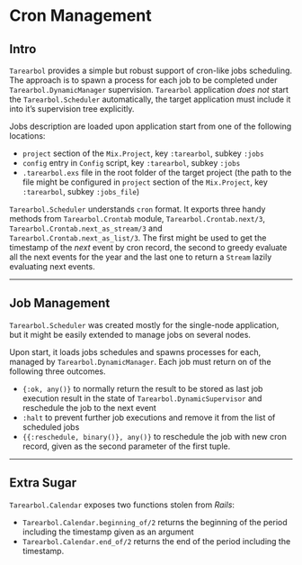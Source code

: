 # Cron Management

## Intro

`Tarearbol` provides a simple but robust support of cron-like jobs scheduling. The approach is to spawn a process for each job to be completed under `Tarearbol.DynamicManager` supervision. `Tarearbol` application _does not_ start the `Tarearbol.Scheduler` automatically, the target application must include it into it’s supervision tree explicitly.

Jobs description are loaded upon application start from one of the following locations:

- `project` section of the `Mix.Project`, key `:tarearbol`, subkey `:jobs`
- `config` entry in `Config` script, key `:tarearbol`, subkey `:jobs`
- `.tarearbol.exs` file in the root folder of the target project (the path to the file might be configured in `project` section  of the `Mix.Project`, key `:tarearbol`, subkey `:jobs_file`)

`Tarearbol.Scheduler` understands `cron` format. It exports three handy methods from `Tarearbol.Crontab` module, `Tarearbol.Crontab.next/3`, `Tarearbol.Crontab.next_as_stream/3` and `Tarearbol.Crontab.next_as_list/3`. The first might be used to get the timestamp of the _next_ event by cron record, the second to greedy evaluate all the next events for the year and the last one to return a `Stream` lazily evaluating next events.

---

## Job Management

`Tarearbol.Scheduler` was created mostly for the single-node application, but it might be easily extended to manage jobs on several nodes.

Upon start, it loads jobs schedules and spawns processes for each, managed by `Tarearbol.DynamicManager`. Each job must return on of the following three outcomes.

- `{:ok, any()}` to normally return the result to be stored as last job execution result in the state of `Tarearbol.DynamicSupervisor` and reschedule the job to the next event
- `:halt` to prevent further job executions and remove it from the list of scheduled jobs
- `{{:reschedule, binary()}, any()}` to reschedule the job with new cron record, given as the second parameter of the first tuple.

---

## Extra Sugar

`Tarearbol.Calendar` exposes two functions stolen from _Rails_:

- `Tarearbol.Calendar.beginning_of/2` returns the beginning of the period including the timestamp given as an argument
- `Tarearbol.Calendar.end_of/2` returns the end of the period including the timestamp.